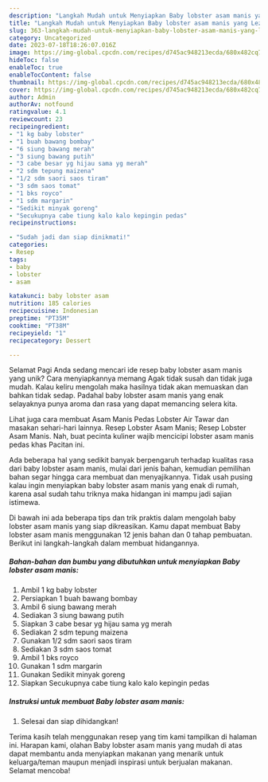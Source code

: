 ```yaml
---
description: "Langkah Mudah untuk Menyiapkan Baby lobster asam manis yang Lezat"
title: "Langkah Mudah untuk Menyiapkan Baby lobster asam manis yang Lezat"
slug: 363-langkah-mudah-untuk-menyiapkan-baby-lobster-asam-manis-yang-lezat
category: Uncategorized
date: 2023-07-18T18:26:07.016Z
image: https://img-global.cpcdn.com/recipes/d745ac948213ecda/680x482cq70/baby-lobster-asam-manis-foto-resep-utama.jpg
hideToc: false
enableToc: true
enableTocContent: false
thumbnail: https://img-global.cpcdn.com/recipes/d745ac948213ecda/680x482cq70/baby-lobster-asam-manis-foto-resep-utama.jpg
cover: https://img-global.cpcdn.com/recipes/d745ac948213ecda/680x482cq70/baby-lobster-asam-manis-foto-resep-utama.jpg
author: Admin
authorAv: notfound
ratingvalue: 4.1
reviewcount: 23
recipeingredient:
- "1 kg baby lobster"
- "1 buah bawang bombay"
- "6 siung bawang merah"
- "3 siung bawang putih"
- "3 cabe besar yg hijau sama yg merah"
- "2 sdm tepung maizena"
- "1/2 sdm saori saos tiram"
- "3 sdm saos tomat"
- "1 bks royco"
- "1 sdm margarin"
- "Sedikit minyak goreng"
- "Secukupnya cabe tiung kalo kalo kepingin pedas"
recipeinstructions:

- "Sudah jadi dan siap dinikmati!"
categories:
- Resep
tags:
- baby
- lobster
- asam

katakunci: baby lobster asam 
nutrition: 185 calories
recipecuisine: Indonesian
preptime: "PT35M"
cooktime: "PT38M"
recipeyield: "1"
recipecategory: Dessert

---
```



Selamat Pagi Anda sedang mencari ide resep baby lobster asam manis yang unik? Cara menyiapkannya memang Agak tidak susah dan tidak juga mudah. Kalau keliru mengolah maka hasilnya tidak akan memuaskan dan bahkan tidak sedap. Padahal baby lobster asam manis yang enak selayaknya punya aroma dan rasa yang dapat memancing selera kita.


Lihat juga cara membuat Asam Manis Pedas Lobster Air Tawar dan masakan sehari-hari lainnya. Resep Lobster Asam Manis; Resep Lobster Asam Manis. Nah, buat pecinta kuliner wajib mencicipi lobster asam manis pedas khas Pacitan ini.

Ada beberapa hal yang sedikit banyak berpengaruh terhadap kualitas rasa dari baby lobster asam manis, mulai dari jenis bahan, kemudian pemilihan bahan segar hingga cara membuat dan menyajikannya. Tidak usah pusing kalau ingin menyiapkan baby lobster asam manis yang enak di rumah, karena asal sudah tahu triknya maka hidangan ini mampu jadi sajian istimewa.


Di bawah ini ada beberapa tips dan trik praktis dalam mengolah baby lobster asam manis yang siap dikreasikan. Kamu dapat membuat Baby lobster asam manis menggunakan 12 jenis bahan dan 0 tahap pembuatan. Berikut ini langkah-langkah dalam membuat hidangannya.

<!--inarticleads1-->

##### Bahan-bahan dan bumbu yang dibutuhkan untuk menyiapkan Baby lobster asam manis:

1. Ambil 1 kg baby lobster
1. Persiapkan 1 buah bawang bombay
1. Ambil 6 siung bawang merah
1. Sediakan 3 siung bawang putih
1. Siapkan 3 cabe besar yg hijau sama yg merah
1. Sediakan 2 sdm tepung maizena
1. Gunakan 1/2 sdm saori saos tiram
1. Sediakan 3 sdm saos tomat
1. Ambil 1 bks royco
1. Gunakan 1 sdm margarin
1. Gunakan Sedikit minyak goreng
1. Siapkan Secukupnya cabe tiung kalo kalo kepingin pedas




<!--inarticleads2-->

##### Instruksi untuk membuat Baby lobster asam manis:


1. Selesai dan siap dihidangkan!



Terima kasih telah menggunakan resep yang tim kami tampilkan di halaman ini. Harapan kami, olahan Baby lobster asam manis yang mudah di atas dapat membantu anda menyiapkan makanan yang menarik untuk keluarga/teman maupun menjadi inspirasi untuk berjualan makanan. Selamat mencoba!
